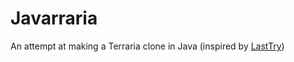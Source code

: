 # Javarraria
An attempt at making a Terraria clone in Java (inspired by [LastTry](https://github.com/egordorichev/LastTry))
